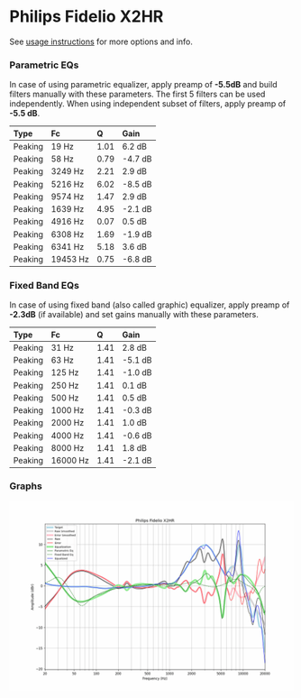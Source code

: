 # Philips Fidelio X2HR
See [usage instructions](https://github.com/jaakkopasanen/AutoEq#usage) for more options and info.

### Parametric EQs
In case of using parametric equalizer, apply preamp of **-5.5dB** and build filters manually
with these parameters. The first 5 filters can be used independently.
When using independent subset of filters, apply preamp of **-5.5 dB**.

| Type    | Fc       |    Q | Gain    |
|:--------|:---------|:-----|:--------|
| Peaking | 19 Hz    | 1.01 | 6.2 dB  |
| Peaking | 58 Hz    | 0.79 | -4.7 dB |
| Peaking | 3249 Hz  | 2.21 | 2.9 dB  |
| Peaking | 5216 Hz  | 6.02 | -8.5 dB |
| Peaking | 9574 Hz  | 1.47 | 2.9 dB  |
| Peaking | 1639 Hz  | 4.95 | -2.1 dB |
| Peaking | 4916 Hz  | 0.07 | 0.5 dB  |
| Peaking | 6308 Hz  | 1.69 | -1.9 dB |
| Peaking | 6341 Hz  | 5.18 | 3.6 dB  |
| Peaking | 19453 Hz | 0.75 | -6.8 dB |

### Fixed Band EQs
In case of using fixed band (also called graphic) equalizer, apply preamp of **-2.3dB**
(if available) and set gains manually with these parameters.

| Type    | Fc       |    Q | Gain    |
|:--------|:---------|:-----|:--------|
| Peaking | 31 Hz    | 1.41 | 2.8 dB  |
| Peaking | 63 Hz    | 1.41 | -5.1 dB |
| Peaking | 125 Hz   | 1.41 | -1.0 dB |
| Peaking | 250 Hz   | 1.41 | 0.1 dB  |
| Peaking | 500 Hz   | 1.41 | 0.5 dB  |
| Peaking | 1000 Hz  | 1.41 | -0.3 dB |
| Peaking | 2000 Hz  | 1.41 | 1.0 dB  |
| Peaking | 4000 Hz  | 1.41 | -0.6 dB |
| Peaking | 8000 Hz  | 1.41 | 1.8 dB  |
| Peaking | 16000 Hz | 1.41 | -2.1 dB |

### Graphs
![](./Philips%20Fidelio%20X2HR.png)